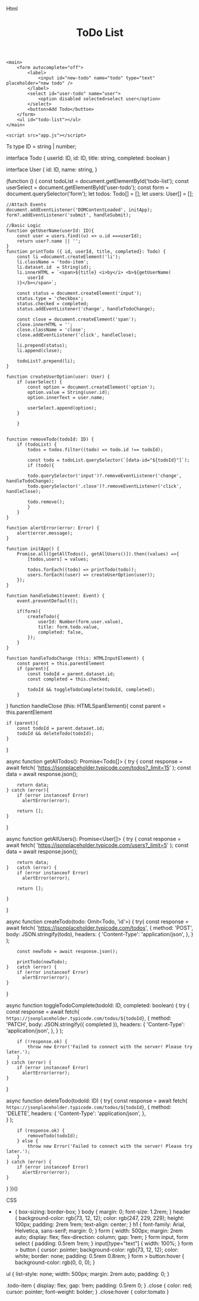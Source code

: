 Html
<!DOCTYPE html>
<html lang="en">

<head>
    <meta charset="UTF-8">
    <meta http-equiv="X-UA-Compatible" content="IE=edge">
    <meta name="viewport" content="width=device-width, initial-scale=1.0">
    <title>ToDo List</title>
    <link rel="stylesheet" href="style.css">
</head>

<body>
    <header>
        <h1>ToDo List</h1>
    </header>

    <main>
        <form autocomplete="off">
            <label>
                <input id="new-todo" name="todo" type="text" placeholder="new todo" />
            </label>
            <select id="user-todo" name="user">
                <option disabled selected>select user</option>
            </select>
            <button>Add Todo</button>
        </form>
        <ul id="todo-list"></ul>
    </main>
    
    <script src="app.js"></script>
</body>

</html>


Ts
type ID = string | number;

interface Todo {
    userId: ID,
    id: ID,
    title: string,
    completed: boolean
}

interface User {
    id: ID,
    name: string,
}

(function () {
    const todoList = document.getElementById('todo-list');
    const userSelect = document.getElementById('user-todo');
    const form = document.querySelector('form');
    let todos: Todo[] = [];
    let users: User[] = [];

    //Attach Events
    document.addEventListener('DOMContentLoaded', initApp);
    form?.addEventListener('submit', handleSubmit);

    //Basic Logic
    function getUserName(userId: ID){
        const user = users.find((u) => u.id ===userId);
        return user?.name || '';
    }
    function printTodo ({ id, userId, title, completed}: Todo) {
        const li =document.createElement('li');
        li.className = 'todo-item';
        li.dataset.id  = String(id);
        li.innerHTML = `<span>${title} <i>by</i> <b>${getUserName(
            userId
        )}</b></span>`;

        const status = document.createElement('input');
        status.type = 'checkbox';
        status.checked = completed; 
        status.addEventListener('change', handleTodoChange);

        const close = document.createElement('span');
        close.innerHTML = '';
        close.className = 'close';
        close.addEventListener('click', handleClose);

        li.prepend(status);
        li.append(close);

        todoList?.prepend(li);
    }

    function createUserOption(user: User) {
        if (userSelect) {
            const option = document.createElement('option');
            option.value = String(user.id);
            option.innerText = user.name;
    
            userSelect.append(option);
        }

        }
     

    function removeTodo(todoId: ID) {
        if (todoList) {
            todos = todos.filter((todo) => todo.id !== todoId);

            const todo = todoList.querySelector(`[data-id="${todoId}"]`);
            if (todo){
                
            todo.querySelector('input')?.removeEventListener('change', handleTodoChange);
            todo.querySelector('.close')?.removeEventListener('click', handleClose);
    
            todo.remove();
            }
        }
    }

    function alertError(error: Error) {
        alert(error.message);
    }

    function initApp() {
        Promise.all([getAllTodos(), getAllUsers()]).then((values) =>{
            [todos,users] = values;

            todos.forEach((todo) => printTodo(todo));
            users.forEach((user) => createUserOption(user));
        });
    }
    
    function handleSubmit(event: Event) {
        event.preventDefault();

        if(form){
            createTodo({
                userId: Number(form.user.value),
                title: form.todo.value,
                completed: false,
            });
        }
    }

    function handleTodoChange (this: HTMLInputElement) {
        const parent = this.parentElement
        if (parent){
            const todoId = parent.dataset.id;
            const completed = this.checked;
    
            todoId && toggleTodoComplete(todoId, completed);
        }
       
}
function handleClose (this: HTMLSpanElement){
    const parent = this.parentElement

    if (parent){
        const todoId = parent.dataset.id;
        todoId && deleteTodo(todoId);
    }
    
}

async function getAllTodos(): Promise<Todo[]> {
    try {
        const response = await fetch(
            'https://jsonplaceholder.typicode.com/todos?_limit=15'
        );
        const data = await response.json();

        return data;   
    } catch (error){
        if (error instanceof Error)
          alertError(error);  
        
        return [];
    }
}

async function getAllUsers(): Promise<User[]> {
    try {
        const response = await fetch(
            'https://jsonplaceholder.typicode.com/users?_limit=5'
        );
        const data = await response.json();

        return data;
    }   catch (error) {
        if (error instanceof Error)
          alertError(error);

        return [];
        
    }
}

async function createTodo(todo: Omit<Todo, 'id'>) {
    try{
        const response = await fetch(
            'https://jsonplaceholder.typicode.com/todos',
            {
                method: 'POST',
                body: JSON.stringify(todo),
                headers: {
                    'Content-Type': 'application/json',
                },
            }
        );

        const newTodo = await response.json();

        printTodo(newTodo);
    }   catch (error) {
        if (error instanceof Error)
          alertError(error);
    }
}

async function toggleTodoComplete(todoId: ID, completed: boolean) {
    try {
        const response = await fetch(
            `https://jsonplaceholder.typicode.com/todos/${todoId}`,
            {
                method: 'PATCH',
                body: JSON.stringify({ completed }),
                headers: {
                    'Content-Type': 'application/json',
                },
            }
        );

        if (!response.ok) {
            throw new Error('Failed to connect with the server! Please try later.');
        }
    } catch (error) {
        if (error instanceof Error)
          alertError(error);
    }
}
  
async function deleteTodo(todoId: ID) {
    try{
        const response = await fetch(
            `https://jsonplaceholder.typicode.com/todos/${todoId}`,
            {
              method: 'DELETE',
              headers: {
                'Content-Type': 'application/json',
              },     
            }
        );

        if (response.ok) {
            removeTodo(todoId);
        } else {
            throw new Error('Failed to connect with the server! Please try later.');
        }
    } catch (error) {
        if (error instanceof Error)
          alertError(error);
    }
}
})()

CSS
* {
    box-sizing: border-box;
}
body {
    margin: 0;
    font-size: 1.2rem;
}
header {
    background-color: rgb(73, 12, 12);
    color: rgb(247, 229, 229);
    height: 100px;
    padding: 2rem 1rem;
    text-align: center;
}
h1 {
    font-family: Arial, Helvetica, sans-serif;
    margin: 0;
}
form {
    width: 500px;
    margin: 2rem auto;
    display: flex;
    flex-direction: column;
    gap: 1rem;
}
form input, form select {
    padding: 0.5rem 1rem;
}
input[type="text"] {
    width: 100%;
}
form > button {
    cursor: pointer;
    background-color:  rgb(73, 12, 12);
    color: white;
    border: none;
    padding: 0.5rem 0.8rem;
}
form > button:hover {
    background-color: rgb(0, 0, 0);
}

ul {
    list-style: none;
    width: 500px;
    margin: 2rem auto;
    padding: 0;
}

.todo-item {
    display: flex;
    gap: 1rem;
    padding: 0.5rem 0;
}
.close {
    color: red;
    cursor: pointer;
    font-weight: bolder;
}
.close:hover {
    color:tomato
}

  
